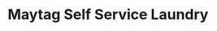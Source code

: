 ---
title: "Maytag Self Service Laundry"
url: /beatrice/maytag-self-service-laundry/
shop: laundry
---